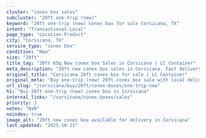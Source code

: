 ```yaml
---
cluster: "conex box sales"
subcluster: "20ft one-trip (new)"
keyword: "20ft one-trip (new) conex box for sale Corsicana, TX"
intent: "Transactional-Local"
page_type: "Location-Product"
city: "Corsicana, TX"
service_type: "conex box"
condition: "New"
size: "20ft"
title_tag: "20ft K5q New conex box Sales in Corsicana | LC Container"
meta_description: "20ft new conex box sales in Corsicana. Fast delivery, competitive pricing. Serving conex boxes area. Quote ID: 18Q. Call (214) 524-4168 for your free quote today."
original_title: "Corsicana 20ft conex box for sale | LC Container"
original_meta: "Buy one-trip (new) 20ft conex box sale with local delivery in Corsicana, TX. LC Container — local Since 2003. Request a fast quote today."
url_slug: "/corsicana/buy/20ft/conex-boxes/one-trip-new"
h1: "Buy 20ft one-trip (new) conex box in Corsicana"
internal_links: "/corsicana/conex-boxes/sales"
priority: 3
notes: "NaN"
noindex: true
image_alt: "20ft new conex box available for delivery in Corsicana"
last_updated: "2025-10-21"
---
```


<!-- TODO: Add unique city/inventory copy, images, and internal links here. -->
